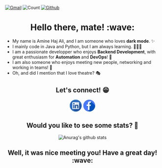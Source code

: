 [![Gmail](https://img.shields.io/badge/-amine.hajali-c14438?style=flat&logo=Gmail&logoColor=white)](mailto:amine.hajali@insat.ucar.tn) ![Count](https://komarev.com/ghpvc/?username=hajali-amine) [![Github](https://img.shields.io/github/followers/hajali-amine?label=Follow&style=social)](https://github.com/hajali-amine) 

<h1 align="center">
    <b>Hello there, mate! :wave:</b>
</h1>

* My name is Amine Haj Ali, and I am someone who loves __dark mode__. ✨
* I mainly code in Java and Python, but I am always learning. 👨🏽‍💻
* I am a passionate developper who enjoys __Backend Development__, with great enthusiasm for __Automation__ and __DevOps__! 🚀
* I am also someone who enjoys meeting new people, networking and working in teams! 🤗
* Oh, and did I mention that I love theatre? 🎭

<h2 align="center">
    <b>Let's connect! 😁</b>
</h2>

[<p align="center"></b> <img src='assets/Illustration-of-Linkedin-icon-on-transparent-background-PNG.png' alt='linkedin' height='40'>](https://www.linkedin.com/in/hajaliamine/) 
[ <img src='assets/Facebook-icon-design-illustration-on-transparent-background-PNG.png' alt='linkedin' height='40'> </p>](https://www.facebook.com/smeortan/)

<h2 align="center">
    <b>Would you like to see some stats? 💯</b>
</h2>

<p align="center">
    <img src="https://github-readme-stats.vercel.app/api?username=hajali-amine&show_icons=true&theme=graywhite" alt="Anurag's github stats">
</p>

<h2 align="center">
    <b>Well, it was nice meeting you! Have a great day! :wave:	
</h2>
